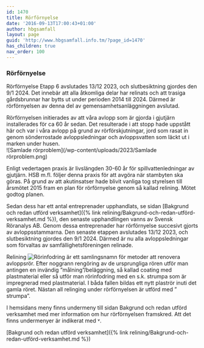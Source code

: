 ```yaml
---
id: 1470
title: Rörförnyelse
date: '2016-09-13T17:00:43+01:00'
author: hbgsamfall
layout: page
guid: 'http://www.hbgsamfall.info.tm/?page_id=1470'
has_children: true
nav_order: 100
---
```


### Rörförnyelse  

Rörförnyelse Etapp 6 avslutades 13/12 2023, och slutbesiktning gjordes den 9/1 2024. Det innebär att alla åtkomliga delar har relinats och att trasiga gårdsbrunnar har bytts ut under perioden 2014 till 2024. Därmed är rörförnyelsen av denna del av gemensamhetsanläggningen avslutad.

Rörförnyelsen initierades av att våra avlopp som är gjorda i gjutjärn installerades för ca 60 år sedan. Det resulterade i att stopp hade uppstått här och var i våra avlopp på grund av rörförskjutningar, jord som rasat in genom sönderrostade avloppsledningar och avloppsvatten som läckt ut i marken under husen.  
![Samlade rörproblem](/wp-content/uploads/2023/Samlade rörproblem.png) 

Enligt vedertagen praxis är livslängden 30-60 år för spillvattenledningar av gjutjärn. HSB m.fl. följer denna praxis för att avgöra när stambyten ska göras. På grund av att akutinsatser hade blivit vanliga tog styrelsen till årsmötet 2015 fram en plan för rörförnyelse genom så kallad relining. Mötet godtog planen. 

Sedan dess har ett antal entreprenader upphandlats, se sidan [Bakgrund och redan utförd verksamhet]({% link relining/Bakgrund-och-redan-utförd-verksamhet.md %}), den senaste upphandlingen vanns av Svensk Röranalys AB. Genom dessa entreprenader har rörförnyelse succesivt gjorts av avloppsstammarna. Den senaste etappen avslutades 13/12 2023, och slutbesiktning gjordes den 9/1 2024.  Därmed är nu alla avloppsledningar som förvaltas av samfällighetsföreningen relinade.

Relining
![Rörinfodring](/wp-content/uploads/2023/Rörinfodring.PNG) 
är ett samlingsnamn för metoder att renovera avloppsrör. Efter noggrann rengöring av de ursprungliga rören utför man antingen en invändig ”målning”/beläggning, så kallad coating med plastmaterial eller så utför man rörinfodring med en s.k. strumpa som är impregnerad med plastmaterial. I båda fallen bildas ett nytt plaströr inuti det gamla röret. Nästan all relinging under rörförnyelsen är utförd med ” strumpa”.  

I hemsidans meny finns undermeny till sidan Bakgrund och redan utförd verksamhet med mer information om hur rörförnyelsen framskred. Att det finns undermenyer är indikerat med ˅. 

[Bakgrund och redan utförd verksamhet]({% link relining/Bakgrund-och-redan-utförd-verksamhet.md %})

